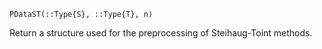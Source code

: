 ```
PDataST(::Type{S}, ::Type{T}, n)
```

Return a structure used for the preprocessing of Steihaug-Toint methods.
